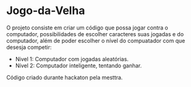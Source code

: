 # Jogo-da-Velha

O projeto consiste em criar um código que possa jogar contra o computador, possibilidades de escolher caracteres suas jogadas e do computador, além de poder escolher o nível do compuatador com que desesja competir:
- Nivel 1: Computador com jogadas aleatórias.
- Nível 2: Computador inteligente, tentando ganhar.


Código criado durante hackaton pela mesttra.
